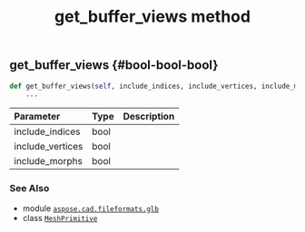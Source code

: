 ﻿---
title: get_buffer_views method
second_title: Aspose.CAD for Python via .NET API References
description: 
type: docs
weight: 20
url: /python-net/aspose.cad.fileformats.glb/meshprimitive/get_buffer_views/
is_root: false
---

## get_buffer_views {#bool-bool-bool}





```python
def get_buffer_views(self, include_indices, include_vertices, include_morphs):
    ...
```


| Parameter | Type | Description |
| :- | :- | :- |
| include_indices | bool |  |
| include_vertices | bool |  |
| include_morphs | bool |  |



### See Also
* module [`aspose.cad.fileformats.glb`](../../)
* class [`MeshPrimitive`](/cad/python-net/aspose.cad.fileformats.glb/meshprimitive)
